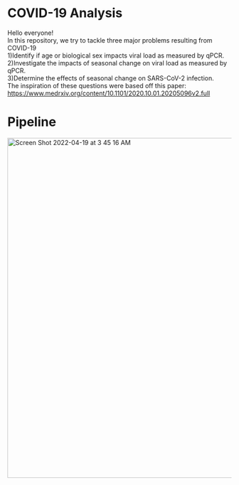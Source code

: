 # COVID-19 Analysis 
Hello everyone!\
In this repository, we try to tackle three major problems resulting from COVID-19\
1)Identify if age or biological sex impacts viral load as measured by qPCR.\
2)Investigate the impacts of seasonal change on viral load as measured by qPCR.\
3)Determine the effects of seasonal change on SARS-CoV-2 infection.\
The inspiration of these questions were based off this paper: https://www.medrxiv.org/content/10.1101/2020.10.01.20205096v2.full



# Pipeline
<img width="765" alt="Screen Shot 2022-04-19 at 3 45 16 AM" src="https://user-images.githubusercontent.com/101582963/163952130-306716ab-e23a-4962-b4c0-6803d3433b93.png">
